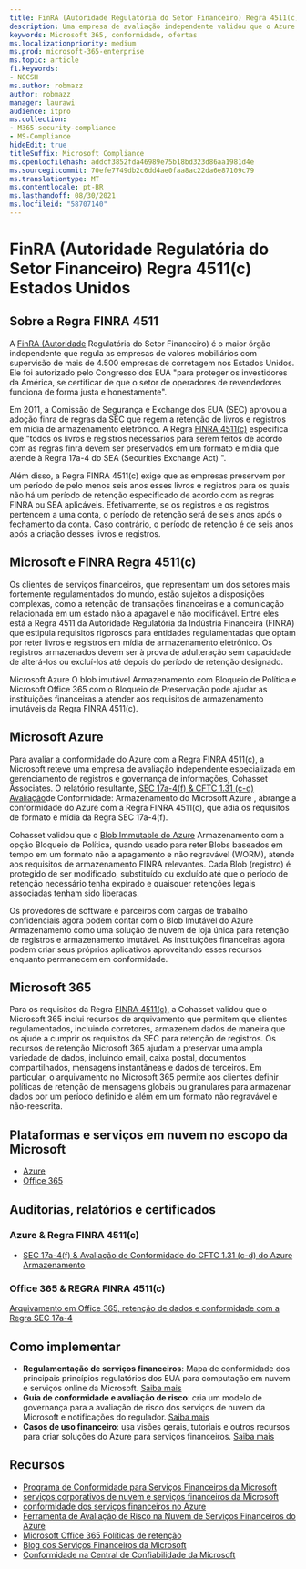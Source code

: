 ```yaml
---
title: FinRA (Autoridade Regulatória do Setor Financeiro) Regra 4511(c) Estados Unidos
description: Uma empresa de avaliação independente validou que o Azure e o Office 365 podem ajudar as empresas financeiras a atender aos requisitos de retenção e armazenamento imutáveis da Regra FINRA 4511.
keywords: Microsoft 365, conformidade, ofertas
ms.localizationpriority: medium
ms.prod: microsoft-365-enterprise
ms.topic: article
f1.keywords:
- NOCSH
ms.author: robmazz
author: robmazz
manager: laurawi
audience: itpro
ms.collection:
- M365-security-compliance
- MS-Compliance
hideEdit: true
titleSuffix: Microsoft Compliance
ms.openlocfilehash: addcf3852fda46989e75b18bd323d86aa1981d4e
ms.sourcegitcommit: 70efe7749db2c6dd4ae0faa8ac22da6e87109c79
ms.translationtype: MT
ms.contentlocale: pt-BR
ms.lasthandoff: 08/30/2021
ms.locfileid: "58707140"
---
```

# <a name="financial-industry-regulatory-authority-finra-rule-4511c-united-states"></a>FinRA (Autoridade Regulatória do Setor Financeiro) Regra 4511(c) Estados Unidos

## <a name="about-finra-rule-4511"></a>Sobre a Regra FINRA 4511

A [FinRA (Autoridade](https://www.finra.org/#/) Regulatória do Setor Financeiro) é o maior órgão independente que regula as empresas de valores mobiliários com supervisão de mais de 4.500 empresas de corretagem nos Estados Unidos. Ele foi autorizado pelo Congresso dos EUA "para proteger os investidores da América, se certificar de que o setor de operadores de revendedores funciona de forma justa e honestamente".

Em 2011, a Comissão de Segurança e Exchange dos EUA (SEC) aprovou a adoção finra de regras da SEC que regem a retenção de livros e registros em mídia de armazenamento eletrônico. A Regra [FINRA 4511(c)](https://www.finra.org/sites/default/files/NoticeDocument/p123548.pdf) especifica que "todos os livros e registros necessários para serem feitos de acordo com as regras finra devem ser preservados em um formato e mídia que atende à Regra 17a-4 do SEA (Securities Exchange Act) ".

Além disso, a Regra FINRA 4511(c) exige que as empresas preservem por um período de pelo menos seis anos esses livros e registros para os quais não há um período de retenção especificado de acordo com as regras FINRA ou SEA aplicáveis. Efetivamente, se os registros e os registros pertencem a uma conta, o período de retenção será de seis anos após o fechamento da conta. Caso contrário, o período de retenção é de seis anos após a criação desses livros e registros.

## <a name="microsoft-and-finra-rule-4511c"></a>Microsoft e FINRA Regra 4511(c)

Os clientes de serviços financeiros, que representam um dos setores mais fortemente regulamentados do mundo, estão sujeitos a disposições complexas, como a retenção de transações financeiras e a comunicação relacionada em um estado não a apagavel e não modificável. Entre eles está a Regra 4511 da Autoridade Regulatória da Indústria Financeira (FINRA) que estipula requisitos rigorosos para entidades regulamentadas que optam por reter livros e registros em mídia de armazenamento eletrônico. Os registros armazenados devem ser à prova de adulteração sem capacidade de alterá-los ou excluí-los até depois do período de retenção designado.

Microsoft Azure O blob imutável Armazenamento com Bloqueio de Política e Microsoft Office 365 com o Bloqueio de Preservação pode ajudar as instituições financeiras a atender aos requisitos de armazenamento imutáveis da Regra FINRA 4511(c).

## <a name="microsoft-azure"></a>Microsoft Azure

Para avaliar a conformidade do Azure com a Regra FINRA 4511(c), a Microsoft reteve uma empresa de avaliação independente especializada em gerenciamento de registros e governança de informações, Cohasset Associates. O relatório resultante, [SEC 17a-4(f) & CFTC 1.31 (c-d) Avaliação](https://azure.microsoft.com/resources/azure-immutable-storage-assessment-for-sec-17a-4f-by-cohasset/)de Conformidade: Armazenamento do Microsoft Azure , abrange a conformidade do Azure com a Regra FINRA 4511(c), que adia os requisitos de formato e mídia da Regra SEC 17a-4(f).

Cohasset validou que o [Blob Immutable do Azure](/azure/storage/blobs/storage-blob-immutable-storage) Armazenamento com a opção Bloqueio de Política, quando usado para reter Blobs baseados em tempo em um formato não a apagamento e não regravável (WORM), atende aos requisitos de armazenamento FINRA relevantes. Cada Blob (registro) é protegido de ser modificado, substituído ou excluído até que o período de retenção necessário tenha expirado e quaisquer retenções legais associadas tenham sido liberadas.

Os provedores de software e parceiros com cargas de trabalho confidenciais agora podem contar com o Blob Imutável do Azure Armazenamento como uma solução de nuvem de loja única para retenção de registros e armazenamento imutável. As instituições financeiras agora podem criar seus próprios aplicativos aproveitando esses recursos enquanto permanecem em conformidade.

## <a name="microsoft-365"></a>Microsoft 365

Para os requisitos da Regra [FINRA 4511(c),](/microsoft-365/compliance/retention-regulatory-requirements#sec-17a-4f-finra-4511c-and-cftc-131c-d) a Cohasset validou que o Microsoft 365 inclui recursos de arquivamento que permitem que clientes regulamentados, incluindo corretores, armazenem dados de maneira que os ajude a cumprir os requisitos da SEC para retenção de registros. Os recursos de retenção Microsoft 365 ajudam a preservar uma ampla variedade de dados, incluindo email, caixa postal, documentos compartilhados, mensagens instantâneas e dados de terceiros. Em particular, o arquivamento no Microsoft 365 permite aos clientes definir políticas de retenção de mensagens globais ou granulares para armazenar dados por um período definido e além em um formato não regravável e não-reescrita.

## <a name="microsoft-in-scope-cloud-platforms--services"></a>Plataformas e serviços em nuvem no escopo da Microsoft

- [Azure](https://gallery.technet.microsoft.com/Overview-of-Azure-c1be3942)
- [Office 365](https://aka.ms/Office365ComplianceOfferings)

## <a name="audits-reports-and-certificates"></a>Auditorias, relatórios e certificados

### <a name="azure--finra-rule-4511c"></a>Azure & Regra FINRA 4511(c)

- [SEC 17a-4(f) & Avaliação de Conformidade do CFTC 1.31 (c-d) do Azure Armazenamento](https://azure.microsoft.com/resources/azure-immutable-storage-assessment-for-sec-17a-4f-by-cohasset/)

### <a name="office-365--finra-rule-4511c"></a>Office 365 & REGRA FINRA 4511(c)

[Arquivamento em Office 365, retenção de dados e conformidade com a Regra SEC 17a-4](https://www.microsoft.com/microsoft-365/blog/2015/11/10/office-365-exchange-online-archiving-now-meets-sec-rule-17a-4-requirements/)

## <a name="how-to-implement"></a>Como implementar

- **Regulamentação de serviços financeiros**: Mapa de conformidade dos principais princípios regulatórios dos EUA para computação em nuvem e serviços online da Microsoft. [Saiba mais](https://servicetrust.microsoft.com/ViewPage/TrustDocuments?command=Download&downloadType=Document&downloadId=5b483567-00b0-4d86-96ae-ee887dadb61c&docTab=6d000410-c9e9-11e7-9a91-892aae8839ad_Compliance_Guides)
- **Guia de conformidade e avaliação de risco**: cria um modelo de governança para a avaliação de risco dos serviços de nuvem da Microsoft e notificações do regulador. [Saiba mais](https://servicetrust.microsoft.com/ViewPage/TrustDocuments?command=Download&downloadType=Document&downloadId=edee9b14-3661-4a16-ba83-c35caf672bd7&docTab=6d000410-c9e9-11e7-9a91-892aae8839ad_FAQ_and_White_Papers)
- **Casos de uso financeiro**: usa visões gerais, tutoriais e outros recursos para criar soluções do Azure para serviços financeiros. [Saiba mais](/azure/industry/financial/)

## <a name="resources"></a>Recursos

- [Programa de Conformidade para Serviços Financeiros da Microsoft](https://download.microsoft.com/download/6/4/7/64707E3E-6D3E-45D0-8207-A0EA3201B4A6/Microsoft%20Cloud%20-%20Financial%20Services%20Compliance%20Program%20\(Print\).pdf)
- [ serviços corporativos de nuvem e serviços financeiros da Microsoft ](https://servicetrust.microsoft.com/viewpage/financialservicesoverview)
- [conformidade dos serviços financeiros no Azure](https://azure.microsoft.com/resources/videos/azurecon-2015-financial-services-compliance-in-azure/)
- [Ferramenta de Avaliação de Risco na Nuvem de Serviços Financeiros do Azure](https://servicetrust.microsoft.com/ViewPage/FFIECBlueprint?command=Download&downloadType=Document&downloadId=079a1973-711a-428f-9312-9ddd290cff7b&docTab=c726d5c0-2d1e-11e8-a485-57140ec19669_PaaS)
- [Microsoft Office 365 Políticas de retenção](/office365/securitycompliance/retention-policies)
- [Blog dos Serviços Financeiros da Microsoft](https://techcommunity.microsoft.com/t5/Financial-Services-Blog/bg-p/FinancialServicesBlog)
- [Conformidade na Central de Confiabilidade da Microsoft](https://www.microsoft.com/trust-center/compliance/compliance-overview)

